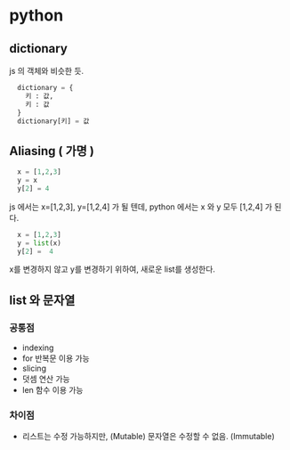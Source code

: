 # python

## dictionary
js 의 객체와 비슷한 듯.

```python
  dictionary = {
    키 : 값,
    키 : 값
  }
  dictionary[키] = 값
```

## Aliasing ( 가명 )

```python
  x = [1,2,3]
  y = x
  y[2] = 4
```

  js 에서는 x=[1,2,3], y=[1,2,4] 가 될 텐데,
  python 에서는 x 와 y 모두 [1,2,4] 가 된다.

```python
  x = [1,2,3]
  y = list(x)
  y[2] =  4
```

 x를 변경하지 않고 y를 변경하기 위하여,
 새로운 list를 생성한다.

## list 와 문자열
### 공통점
 - indexing
 - for 반복문 이용 가능
 - slicing
 - 덧셈 연산 가능
 - len 함수 이용 가능

### 차이점
 - 리스트는 수정 가능하지만, (Mutable)
   문자열은 수정할 수 없음. (Immutable)